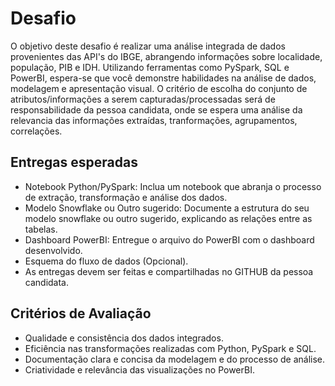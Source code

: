 # Desafio

O objetivo deste desafio é realizar uma análise integrada de dados provenientes das API's do IBGE, abrangendo informações sobre localidade, população, PIB e IDH. Utilizando ferramentas como PySpark, SQL e PowerBI, espera-se que você demonstre habilidades na análise de dados, modelagem e apresentação visual. O critério de escolha do conjunto de atributos/informações a serem capturadas/processadas será de responsabilidade da pessoa candidata, onde se espera uma análise da relevancia das informações extraídas, tranformações, agrupamentos, correlações.

## Entregas esperadas

* Notebook Python/PySpark: Inclua um notebook que abranja o processo de extração, transformação e análise dos dados.
* Modelo Snowflake ou Outro sugerido: Documente a estrutura do seu modelo snowflake ou outro sugerido, explicando as relações entre as tabelas.
* Dashboard PowerBI: Entregue o arquivo do PowerBI com o dashboard desenvolvido.
* Esquema do fluxo de dados (Opcional).
* As entregas devem ser feitas e compartilhadas no GITHUB da pessoa candidata.

## Critérios de Avaliação
* Qualidade e consistência dos dados integrados.
* Eficiência nas transformações realizadas com Python, PySpark e SQL.
* Documentação clara e concisa da modelagem e do processo de análise.
* Criatividade e relevância das visualizações no PowerBI.
